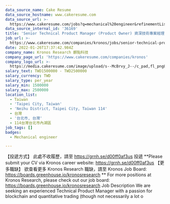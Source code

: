 ```yaml
---
data_source_name: Cake Resume
data_source_hostname: www.cakeresume.com
data_source_url: >-
  https://www.cakeresume.com/jobs?q=mechanical%20engineer&refinementList%5Blang_name%5D%5B0%5D=English&refinementList%5Bsalary_type%5D=per_year&range%5Bsalary_range%5D%5Bmin%5D=1000000&page=3
data_source_internal_id: '36169'
title: 'Senior Technical Product Manager (Product Owner) 資深技術專案經理 '
job_url: >-
  https://www.cakeresume.com/companies/kronos/jobs/senior-technical-project-manager
date: 2022-01-26T17:37:42.984Z
company_name: Kronos Research 麒點科技
company_page_url: 'https://www.cakeresume.com/companies/kronos'
company_logo_url: >-
  https://media.cakeresume.com/image/upload/s--McBrvy_J--/c_pad,fl_png8,h_200,w_200/v1578283593/oah25nx6qnylshhzlpzk.png
salary_text: TWD1500000 - TWD2500000
salary_currency: TWD
salary_type: per_year
salary_min: 1500000
salary_max: 2500000
location_list:
  - Taiwan
  - 'Taipei City, Taiwan'
  - 'Neihu District, Taipei City, Taiwan 114'
  - 台灣
  - '台北市, 台灣'
  - 114台灣台北市內湖區
job_tags: []
badges:
  - Mechanical engineer

---
```


【投遞方式】 此處不收履歷，請至 https://grnh.se/d00ff0af3us 投遞 **Please submit your CV via Kronos career website: https://grnh.se/d00ff0af3us 【更多職缺】 欲查看更多 Kronos Research 職缺，請至 Kronos Job Board: https://boards.greenhouse.io/kronosresearch ** For more positions at Kronos Research, please check out our job board: https://boards.greenhouse.io/kronosresearch Job Description We are seeking an experienced Technical Product Manager with a passion for blockchain and quantitative trading (though not necessarily a lot o